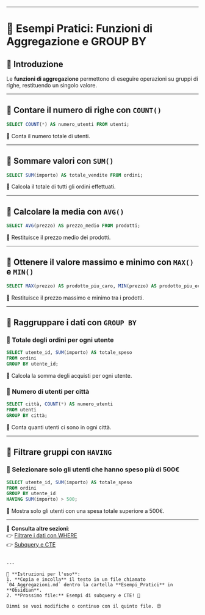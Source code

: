 
---


# 📌 Esempi Pratici: Funzioni di Aggregazione e GROUP BY

## 🔎 Introduzione
Le **funzioni di aggregazione** permettono di eseguire operazioni su gruppi di righe, restituendo un singolo valore.

---

## 🎯 Contare il numero di righe con `COUNT()`
```sql
SELECT COUNT(*) AS numero_utenti FROM utenti;
````

📌 Conta il numero totale di utenti.

---

## 🎯 Sommare valori con `SUM()`

```sql
SELECT SUM(importo) AS totale_vendite FROM ordini;
```

📌 Calcola il totale di tutti gli ordini effettuati.

---

## 🎯 Calcolare la media con `AVG()`

```sql
SELECT AVG(prezzo) AS prezzo_medio FROM prodotti;
```

📌 Restituisce il prezzo medio dei prodotti.

---

## 🎯 Ottenere il valore massimo e minimo con `MAX()` e `MIN()`

```sql
SELECT MAX(prezzo) AS prodotto_piu_caro, MIN(prezzo) AS prodotto_piu_economico FROM prodotti;
```

📌 Restituisce il prezzo massimo e minimo tra i prodotti.

---

## 📌 Raggruppare i dati con `GROUP BY`

### 🔹 Totale degli ordini per ogni utente

```sql
SELECT utente_id, SUM(importo) AS totale_speso
FROM ordini
GROUP BY utente_id;
```

📌 Calcola la somma degli acquisti per ogni utente.

### 🔹 Numero di utenti per città

```sql
SELECT città, COUNT(*) AS numero_utenti
FROM utenti
GROUP BY città;
```

📌 Conta quanti utenti ci sono in ogni città.

---

## 📌 Filtrare gruppi con `HAVING`

### 🔹 Selezionare solo gli utenti che hanno speso più di 500€

```sql
SELECT utente_id, SUM(importo) AS totale_speso
FROM ordini
GROUP BY utente_id
HAVING SUM(importo) > 500;
```

📌 Mostra solo gli utenti con una spesa totale superiore a 500€.

---

📌 **Consulta altre sezioni**:  
👉 [Filtrare i dati con WHERE](https://chatgpt.com/04_Filtrare_Dati_WHERE)  
👉 [Subquery e CTE](https://chatgpt.com/07_Subquery_e_CTE)

```

---

📌 **Istruzioni per l'uso**:
1. **Copia e incolla** il testo in un file chiamato `04_Aggregazioni.md` dentro la cartella **Esempi_Pratici** in **Obsidian**.  
2. **Prossimo file:** Esempi di subquery e CTE! 🚀  

Dimmi se vuoi modifiche o continuo con il quinto file. 😊
```